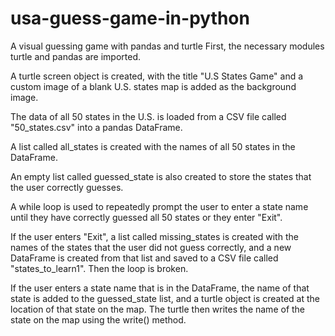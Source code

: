 # usa-guess-game-in-python
A visual guessing game with pandas and turtle
First, the necessary modules turtle and pandas are imported.

A turtle screen object is created, with the title "U.S States Game" and a custom image of a blank U.S. states map is added as the background image.

The data of all 50 states in the U.S. is loaded from a CSV file called "50_states.csv" into a pandas DataFrame.

A list called all_states is created with the names of all 50 states in the DataFrame.

An empty list called guessed_state is also created to store the states that the user correctly guesses.

A while loop is used to repeatedly prompt the user to enter a state name until they have correctly guessed all 50 states or they enter "Exit".

If the user enters "Exit", a list called missing_states is created with the names of the states that the user did not guess correctly, and a new DataFrame is created from that list and saved to a CSV file called "states_to_learn1". Then the loop is broken.

If the user enters a state name that is in the DataFrame, the name of that state is added to the guessed_state list, and a turtle object is created at the location of that state on the map. The turtle then writes the name of the state on the map using the write() method.
